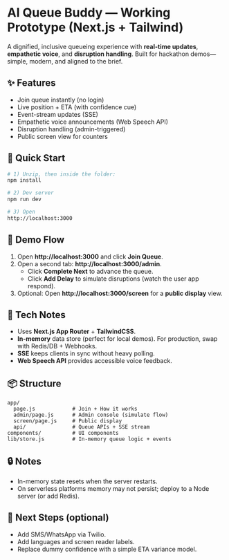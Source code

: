 
# AI Queue Buddy — Working Prototype (Next.js + Tailwind)

A dignified, inclusive queueing experience with **real-time updates**, **empathetic voice**, and **disruption handling**. Built for hackathon demos—simple, modern, and aligned to the brief.

## ✨ Features
- Join queue instantly (no login)
- Live position + ETA (with confidence cue)
- Event-stream updates (SSE)
- Empathetic voice announcements (Web Speech API)
- Disruption handling (admin-triggered)
- Public screen view for counters

## 🚀 Quick Start
```bash
# 1) Unzip, then inside the folder:
npm install

# 2) Dev server
npm run dev

# 3) Open
http://localhost:3000
```

## 🧪 Demo Flow
1. Open **http://localhost:3000** and click **Join Queue**.
2. Open a second tab: **http://localhost:3000/admin**.
   - Click **Complete Next** to advance the queue.
   - Click **Add Delay** to simulate disruptions (watch the user app respond).
3. Optional: Open **http://localhost:3000/screen** for a **public display** view.

## 🧩 Tech Notes
- Uses **Next.js App Router** + **TailwindCSS**.
- **In-memory** data store (perfect for local demos). For production, swap with Redis/DB + Webhooks.
- **SSE** keeps clients in sync without heavy polling.
- **Web Speech API** provides accessible voice feedback.

## 📦 Structure
```
app/
  page.js            # Join + How it works
  admin/page.js      # Admin console (simulate flow)
  screen/page.js     # Public display
  api/               # Queue APIs + SSE stream
components/          # UI components
lib/store.js         # In-memory queue logic + events
```

## 🔒 Notes
- In-memory state resets when the server restarts.
- On serverless platforms memory may not persist; deploy to a Node server (or add Redis).

## 🧭 Next Steps (optional)
- Add SMS/WhatsApp via Twilio.
- Add languages and screen reader labels.
- Replace dummy confidence with a simple ETA variance model.
```

